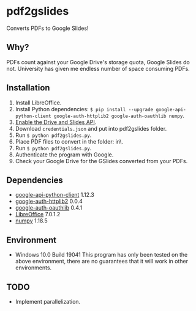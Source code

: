 # pdf2gslides
Converts PDFs to Google Slides!

## Why?
PDFs count against your Google Drive's storage quota, Google Slides do not.
University has given me endless number of space consuming PDFs.

## Installation
 1. Install LibreOffice.
 2. Install Python dependencies: `$ pip install --upgrade google-api-python-client google-auth-httplib2 google-auth-oauthlib numpy`.
 3. [Enable the Drive and Slides API](https://developers.google.com/drive/api/v3/quickstart/python).
 4. Download `credentials.json` and put into pdf2gslides folder.
 5. Run `$ python pdf2gslides.py`.
 6. Place PDF files to convert in the folder: in\\.
 7. Run `$ python pdf2gslides.py`.
 8. Authenticate the program with Google.
 9. Check your Google Drive for the GSlides converted from your PDFs.

## Dependencies
 - [google-api-python-client](https://github.com/googleapis/google-api-python-client) 1.12.3
 - [google-auth-httplib2](https://github.com/googleapis/google-auth-library-python-httplib2) 0.0.4
 - [google-auth-oauthlib](https://github.com/googleapis/google-auth-library-python-oauthlib) 0.4.1
 - [LibreOffice](https://www.libreoffice.org/) 7.0.1.2
 - [numpy](https://numpy.org/) 1.18.5

## Environment
 - Windows 10.0 Build 19041
 This program has only been tested on the above environment,
 there are no guarantees that it will work in other environments.

## TODO
 - Implement parallelization.
